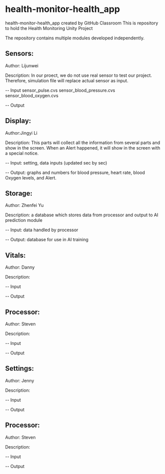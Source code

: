 # health-monitor-health_app
health-monitor-health_app created by GitHub Classroom
This is repository to hold the Health Monitoring Unity Project

The repository contains multiple modules developed independently. 


## Sensors:
Author: Lijunwei

Description: 
  In our proect, we do not use real sensor to test our project. Therefore, simulation file will replace actual sensor as input. 

-- Input
    sensor_pulse.cvs
    sensor_blood_pressure.cvs
    sensor_blood_oxygen.cvs

-- Output
    
## Display:

Author:Jingyi Li

Description: This parts will collect all the information from several parts and show in the screen. When an Alert happened, it will show in the screen with a special notice.

-- Input: setting, data inputs (updated sec by sec)

-- Output: graphs and numbers for blood pressure, heart rate, blood Oxygen levels, and Alert.

## Storage:

Author: Zhenfei Yu

Description: a database which stores data from processor and output to AI prediction module

-- Input: data handled by processor

-- Output: database for use in AI training

## Vitals:

Author: Danny

Description: 

-- Input

-- Output

## Processor:

Author: Steven

Description: 

-- Input

-- Output

## Settings:

Author: Jenny

Description: 

-- Input

-- Output

## Processor:

Author: Steven

Description: 

-- Input

-- Output

